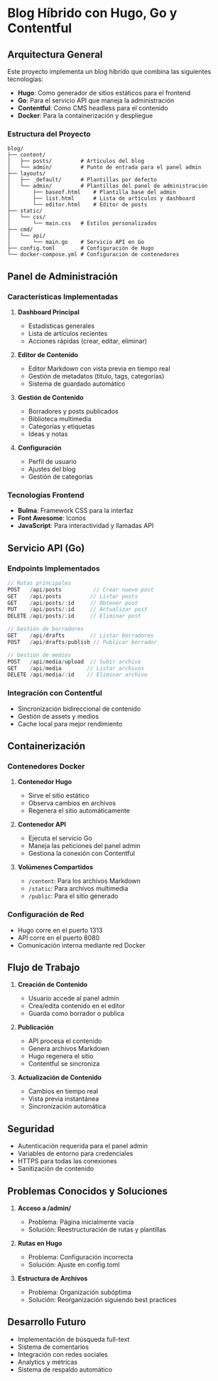 # Blog Híbrido con Hugo, Go y Contentful

## Arquitectura General

Este proyecto implementa un blog híbrido que combina las siguientes tecnologías:
- **Hugo**: Como generador de sitios estáticos para el frontend
- **Go**: Para el servicio API que maneja la administración
- **Contentful**: Como CMS headless para el contenido
- **Docker**: Para la containerización y despliegue

### Estructura del Proyecto

```
blog/
├── content/
│   ├── posts/         # Artículos del blog
│   └── admin/         # Punto de entrada para el panel admin
├── layouts/
│   ├── _default/      # Plantillas por defecto
│   └── admin/         # Plantillas del panel de administración
│       ├── baseof.html    # Plantilla base del admin
│       ├── list.html      # Lista de artículos y dashboard
│       └── editor.html    # Editor de posts
├── static/
│   └── css/
│       └── main.css   # Estilos personalizados
├── cmd/
│   └── api/
│       └── main.go    # Servicio API en Go
├── config.toml        # Configuración de Hugo
└── docker-compose.yml # Configuración de contenedores
```

## Panel de Administración

### Características Implementadas

1. **Dashboard Principal**
   - Estadísticas generales
   - Lista de artículos recientes
   - Acciones rápidas (crear, editar, eliminar)

2. **Editor de Contenido**
   - Editor Markdown con vista previa en tiempo real
   - Gestión de metadatos (título, tags, categorías)
   - Sistema de guardado automático

3. **Gestión de Contenido**
   - Borradores y posts publicados
   - Biblioteca multimedia
   - Categorías y etiquetas
   - Ideas y notas

4. **Configuración**
   - Perfil de usuario
   - Ajustes del blog
   - Gestión de categorías

### Tecnologías Frontend

- **Bulma**: Framework CSS para la interfaz
- **Font Awesome**: Iconos
- **JavaScript**: Para interactividad y llamadas API

## Servicio API (Go)

### Endpoints Implementados

```go
// Rutas principales
POST   /api/posts          // Crear nuevo post
GET    /api/posts         // Listar posts
GET    /api/posts/:id     // Obtener post
PUT    /api/posts/:id     // Actualizar post
DELETE /api/posts/:id     // Eliminar post

// Gestión de borradores
GET    /api/drafts        // Listar borradores
POST   /api/drafts/publish // Publicar borrador

// Gestión de medios
POST   /api/media/upload  // Subir archivo
GET    /api/media        // Listar archivos
DELETE /api/media/:id    // Eliminar archivo
```

### Integración con Contentful

- Sincronización bidireccional de contenido
- Gestión de assets y medios
- Cache local para mejor rendimiento

## Containerización

### Contenedores Docker

1. **Contenedor Hugo**
   - Sirve el sitio estático
   - Observa cambios en archivos
   - Regenera el sitio automáticamente

2. **Contenedor API**
   - Ejecuta el servicio Go
   - Maneja las peticiones del panel admin
   - Gestiona la conexión con Contentful

3. **Volúmenes Compartidos**
   - `/content`: Para los archivos Markdown
   - `/static`: Para archivos multimedia
   - `/public`: Para el sitio generado

### Configuración de Red

- Hugo corre en el puerto 1313
- API corre en el puerto 8080
- Comunicación interna mediante red Docker

## Flujo de Trabajo

1. **Creación de Contenido**
   - Usuario accede al panel admin
   - Crea/edita contenido en el editor
   - Guarda como borrador o publica

2. **Publicación**
   - API procesa el contenido
   - Genera archivos Markdown
   - Hugo regenera el sitio
   - Contentful se sincroniza

3. **Actualización de Contenido**
   - Cambios en tiempo real
   - Vista previa instantánea
   - Sincronización automática

## Seguridad

- Autenticación requerida para el panel admin
- Variables de entorno para credenciales
- HTTPS para todas las conexiones
- Sanitización de contenido

## Problemas Conocidos y Soluciones

1. **Acceso a /admin/**
   - Problema: Página inicialmente vacía
   - Solución: Reestructuración de rutas y plantillas

2. **Rutas en Hugo**
   - Problema: Configuración incorrecta
   - Solución: Ajuste en config.toml

3. **Estructura de Archivos**
   - Problema: Organización subóptima
   - Solución: Reorganización siguiendo best practices

## Desarrollo Futuro

- Implementación de búsqueda full-text
- Sistema de comentarios
- Integración con redes sociales
- Analytics y métricas
- Sistema de respaldo automático 